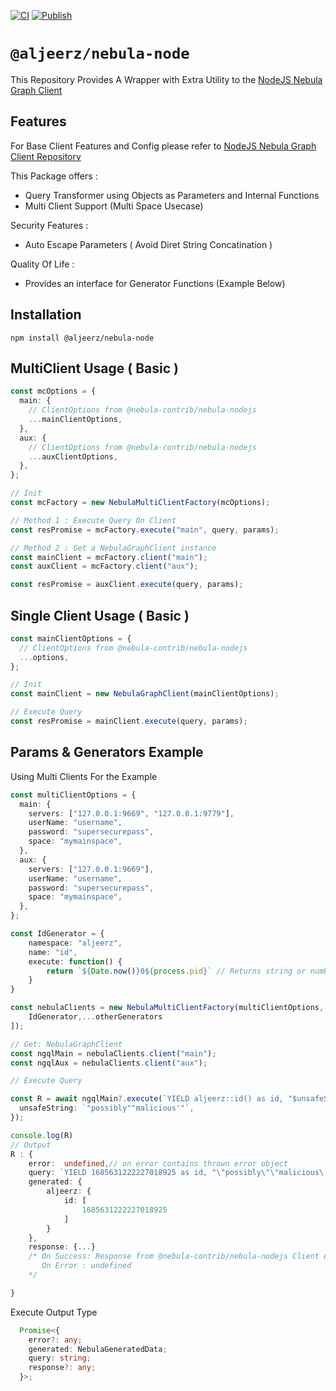 [![CI](https://github.com/aljeerz/nebula-node/actions/workflows/main.yml/badge.svg)](https://github.com/aljeerz/nebula-node/actions/workflows/main.yml) [![Publish](https://github.com/aljeerz/nebula-node/actions/workflows/publish.yml/badge.svg)](https://github.com/aljeerz/nebula-node/actions/workflows/publish.yml)

# `@aljeerz/nebula-node`

This Repository Provides A Wrapper with Extra Utility to the [NodeJS Nebula Graph Client](https://github.com/nebula-contrib/nebula-node)

## Features

For Base Client Features and Config please refer to [NodeJS Nebula Graph Client Repository](https://github.com/nebula-contrib/nebula-node)

This Package offers :

- Query Transformer using Objects as Parameters and Internal Functions
- Multi Client Support (Multi Space Usecase)

Security Features :

- Auto Escape Parameters ( Avoid Diret String Concatination )

Quality Of Life :

- Provides an interface for Generator Functions (Example Below)

## Installation

```
npm install @aljeerz/nebula-node
```

## MultiClient Usage ( Basic )

```typescript
const mcOptions = {
  main: {
    // ClientOptions from @nebula-contrib/nebula-nodejs
    ...mainClientOptions,
  },
  aux: {
    // ClientOptions from @nebula-contrib/nebula-nodejs
    ...auxClientOptions,
  },
};

// Init
const mcFactory = new NebulaMultiClientFactory(mcOptions);

// Method 1 : Execute Query On Client
const resPromise = mcFactory.execute("main", query, params);

// Method 2 : Get a NebulaGraphClient instance
const mainClient = mcFactory.client("main");
const auxClient = mcFactory.client("aux");

const resPromise = auxClient.execute(query, params);
```

## Single Client Usage ( Basic )

```typescript
const mainClientOptions = {
  // ClientOptions from @nebula-contrib/nebula-nodejs
  ...options,
};

// Init
const mainClient = new NebulaGraphClient(mainClientOptions);

// Execute Query
const resPromise = mainClient.execute(query, params);
```

## Params & Generators Example

Using Multi Clients For the Example

```typescript
const multiClientOptions = {
  main: {
    servers: ["127.0.0.1:9669", "127.0.0.1:9779"],
    userName: "username",
    password: "supersecurepass",
    space: "mymainspace",
  },
  aux: {
    servers: ["127.0.0.1:9669"],
    userName: "username",
    password: "supersecurepass",
    space: "mymainspace",
  },
};

const IdGenerator = {
    namespace: "aljeerz",
    name: "id",
    execute: function() {
        return `${Date.now()}0${process.pid}` // Returns string or number
    }
}

const nebulaClients = new NebulaMultiClientFactory(multiClientOptions,[
    IdGenerator,...otherGenerators
]);

// Get: NebulaGraphClient
const ngqlMain = nebulaClients.client("main");
const ngqlAux = nebulaClients.client("aux");

// Execute Query

const R = await ngqlMain?.execute(`YIELD aljeerz::id() as id, "$unsafeString" as safeString`, {
  unsafeString: `"possibly""malicious'"`,
});

console.log(R)
// Output
R : {
    error:  undefined,// on error contains thrown error object
    query: `YIELD 1685631222227018925 as id, "\"possibly\"\"malicious\'\"" as safeString`,
    generated: {
        aljeerz: {
            id: [
                1685631222227018925
            ]
        }
    },
    response: {...} 
    /* On Success: Response from @nebula-contrib/nebula-nodejs Client execute
       On Error : undefined
    */

}
```

Execute Output Type

```typescript
  Promise<{
    error?: any;
    generated: NebulaGeneratedData;
    query: string;
    response?: any;
  }>;
```
